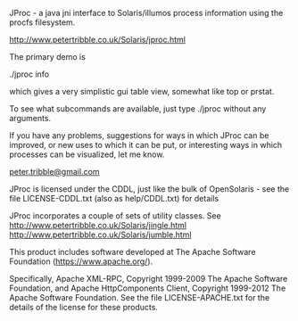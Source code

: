 JProc - a java jni interface to Solaris/illumos process information
using the procfs filesystem.


http://www.petertribble.co.uk/Solaris/jproc.html


The primary demo is

./jproc info

which gives a very simplistic gui table view, somewhat like top or
prstat.

To see what subcommands are available, just type ./jproc without any
arguments.

If you have any problems, suggestions for ways in which JProc can be
improved, or new uses to which it can be put, or interesting ways in
which processes can be visualized, let me know.

peter.tribble@gmail.com


JProc is licensed under the CDDL, just like the bulk of OpenSolaris - see
the file LICENSE-CDDL.txt (also as help/CDDL.txt) for details

JProc incorporates a couple of sets of utility classes. See
http://www.petertribble.co.uk/Solaris/jingle.html
http://www.petertribble.co.uk/Solaris/jumble.html

This product includes software developed at
The Apache Software Foundation (https://www.apache.org/).

Specifically, Apache XML-RPC, Copyright 1999-2009 The Apache Software
Foundation, and Apache HttpComponents Client, Copyright 1999-2012 The
Apache Software Foundation. See the file LICENSE-APACHE.txt for the
details of the license for these products.

